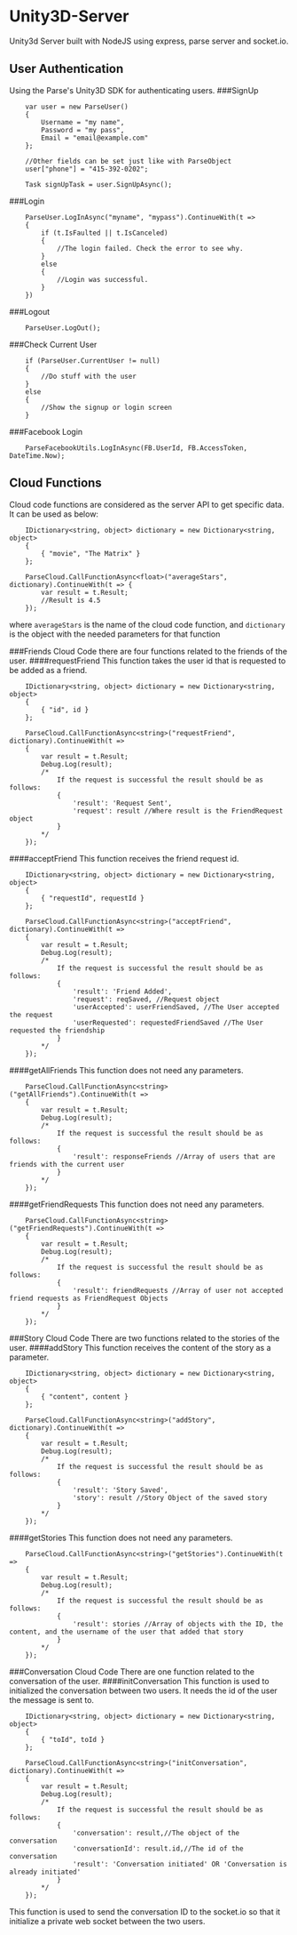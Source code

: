 # Unity3D-Server
Unity3d Server built with NodeJS using express, parse server and socket.io.
## User Authentication
Using the Parse's Unity3D SDK for authenticating users.
###SignUp
```
    var user = new ParseUser()
    {
        Username = "my name",
        Password = "my pass",
        Email = "email@example.com"
    };
    
    //Other fields can be set just like with ParseObject
    user["phone"] = "415-392-0202";
    
    Task signUpTask = user.SignUpAsync();
```
###Login
```
    ParseUser.LogInAsync("myname", "mypass").ContinueWith(t =>
    {
        if (t.IsFaulted || t.IsCanceled)
        {
            //The login failed. Check the error to see why.
        }
        else
        {
            //Login was successful.
        }
    })
```
###Logout
```
    ParseUser.LogOut();
```
###Check Current User
```
    if (ParseUser.CurrentUser != null)
    {
        //Do stuff with the user
    }
    else
    {
        //Show the signup or login screen
    }
```
###Facebook Login
```
    ParseFacebookUtils.LogInAsync(FB.UserId, FB.AccessToken, DateTime.Now);
```
## Cloud Functions
Cloud code functions are considered as the server API to get specific data. It can be used as below:

```
    IDictionary<string, object> dictionary = new Dictionary<string, object>
    {
        { "movie", "The Matrix" }
    };
    
    ParseCloud.CallFunctionAsync<float>("averageStars", dictionary).ContinueWith(t => {
        var result = t.Result;
        //Result is 4.5
    });
```

where `averageStars` is the name of the cloud code function,
and `dictionary` is the object with the needed parameters for that function

###Friends Cloud Code
there are four functions related to the friends of the user.
####requestFriend
This function takes the user id that is requested to be added as a friend.

```
    IDictionary<string, object> dictionary = new Dictionary<string, object>
    {
        { "id", id }
    };
    
    ParseCloud.CallFunctionAsync<string>("requestFriend", dictionary).ContinueWith(t =>
    {
        var result = t.Result;
        Debug.Log(result);
        /* 
            If the request is successful the result should be as follows:
            {
                'result': 'Request Sent',
                'request': result //Where result is the FriendRequest object
            }
        */
    });
```
####acceptFriend
This function receives the friend request id.
```
    IDictionary<string, object> dictionary = new Dictionary<string, object>
    {
        { "requestId", requestId }
    };
    
    ParseCloud.CallFunctionAsync<string>("acceptFriend", dictionary).ContinueWith(t =>
    {
        var result = t.Result;
        Debug.Log(result);
        /* 
            If the request is successful the result should be as follows:
            {
                'result': 'Friend Added',
                'request': reqSaved, //Request object
                'userAccepted': userFriendSaved, //The User accepted the request
                'userRequested': requestedFriendSaved //The User requested the friendship
            }
        */
    });
```
####getAllFriends
This function does not need any parameters.
```
    ParseCloud.CallFunctionAsync<string>("getAllFriends").ContinueWith(t =>
    {
        var result = t.Result;
        Debug.Log(result);
        /* 
            If the request is successful the result should be as follows:
            {
                'result': responseFriends //Array of users that are friends with the current user
            }
        */
    });
```
####getFriendRequests
This function does not need any parameters.
```
    ParseCloud.CallFunctionAsync<string>("getFriendRequests").ContinueWith(t =>
    {
        var result = t.Result;
        Debug.Log(result);
        /* 
            If the request is successful the result should be as follows:
            {
                'result': friendRequests //Array of user not accepted friend requests as FriendRequest Objects
            }
        */
    });
```
###Story Cloud Code
There are two functions related to the stories of the user.
####addStory
This function receives the content of the story as a parameter.
```
    IDictionary<string, object> dictionary = new Dictionary<string, object>
    {
        { "content", content }
    };
    
    ParseCloud.CallFunctionAsync<string>("addStory", dictionary).ContinueWith(t =>
    {
        var result = t.Result;
        Debug.Log(result);
        /* 
            If the request is successful the result should be as follows:
            {
                'result': 'Story Saved',
                'story': result //Story Object of the saved story
            }
        */
    });
```
####getStories
This function does not need any parameters.
```
    ParseCloud.CallFunctionAsync<string>("getStories").ContinueWith(t =>
    {
        var result = t.Result;
        Debug.Log(result);
        /* 
            If the request is successful the result should be as follows:
            {
                'result': stories //Array of objects with the ID, the content, and the username of the user that added that story
            }
        */
    });
```
###Conversation Cloud Code
There are one function related to the conversation of the user.
####initConversation
This function is used to initialized the conversation between two users. It needs the id of the user the message is sent to.
```
    IDictionary<string, object> dictionary = new Dictionary<string, object>
    {
        { "toId", toId }
    };
    
    ParseCloud.CallFunctionAsync<string>("initConversation", dictionary).ContinueWith(t =>
    {
        var result = t.Result;
        Debug.Log(result);
        /* 
            If the request is successful the result should be as follows:
            {
                'conversation': result,//The object of the conversation
                'conversationId': result.id,//The id of the conversation
                'result': 'Conversation initiated' OR 'Conversation is already initiated'
            }
        */
    });
```
This function is used to send the conversation ID to the socket.io so that it initialize a private web socket between the two users.
